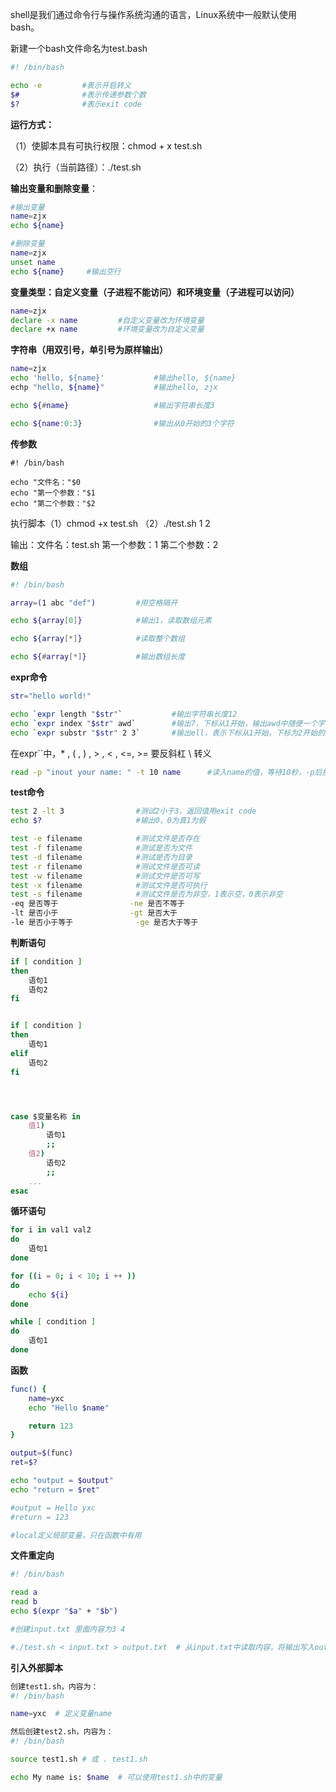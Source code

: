 shell是我们通过命令行与操作系统沟通的语言，Linux系统中一般默认使用bash。

新建一个bash文件命名为test.bash

```bash
#! /bin/bash

echo -e			#表示开启转义
$#				#表示传递参数个数
$?				#表示exit code
```

**运行方式：**

（1）使脚本具有可执行权限：chmod + x test.sh

（2）执行（当前路径）：./test.sh

**输出变量和删除变量**：

```bash
#输出变量
name=zjx
echo ${name}

#删除变量
name=zjx
unset name
echo ${name}     #输出空行
```

**变量类型：自定义变量（子进程不能访问）和环境变量（子进程可以访问）**

```bash
name=zjx
declare -x name  		#自定义变量改为环境变量
declare +x name			#环境变量改为自定义变量
```

**字符串（用双引号，单引号为原样输出）**

```bash
name=zjx
echo 'hello, ${name}' 			#输出hello, ${name}
echp "hello, ${name}"			#输出hello, zjx

echo ${#name}					#输出字符串长度3

echo ${name:0:3}				#输出从0开始的3个字符
```

**传参数**

```
#! /bin/bash

echo "文件名："$0
echo "第一个参数："$1
echo "第二个参数："$2
```

执行脚本（1）chmod +x test.sh    （2）./test.sh 1 2

输出：文件名：test.sh      第一个参数：1   第二个参数：2

**数组**

```bash
#! /bin/bash

array=(1 abc "def")			#用空格隔开

echo ${array[0]}			#输出1，读取数组元素

echo ${array[*]}			#读取整个数组

echo ${#array[*]}			#输出数组长度
```

**expr命令**

```bash
str="hello world!"

echo `expr length "$str"`			#输出字符串长度12
echo `expr index "$str" awd`		#输出7，下标从1开始，输出awd中随便一个字母在字符串中第一次出现的位置
echo `expr substr "$str" 2 3`		#输出ell，表示下标从1开始，下标为2开始的3个字符
```



在expr``中，* , ( , ) , > , < , <=, >= 要反斜杠 \ 转义



```bash
read -p "inout your name: " -t 10 name 		#读入name的值，等待10秒，-p后接提示，-t后接时间
```



**test命令**

```bash
test 2 -lt 3				#测试2小于3，返回值用exit code
echo $?						#输出0，0为真1为假

test -e filename			#测试文件是否存在
test -f filename			#测试是否为文件	
test -d filename			#测试是否为目录
test -r filename			#测试文件是否可读
test -w filename			#测试文件是否可写
test -x filename			#测试文件是否可执行
test -s filename			#测试文件是否为非空，1表示空，0表示非空
-eq 是否等于 				-ne 是否不等于
-lt 是否小于				-gt 是否大于
-le 是否小于等于				-ge 是否大于等于
```



**判断语句**

```bash
if [ condition ]
then
	语句1
	语句2
fi


if [ condition ]
then 
	语句1
elif
	语句2
fi




case $变量名称 in
	值1)
		语句1
		;;
	值2)
		语句2
		;;
	...
esac
```

**循环语句**

```bash
for i in val1 val2
do
	语句1
done

for ((i = 0; i < 10; i ++ ))
do
	echo ${i}
done

while [ condition ]
do
	语句1
done 
```

**函数**

```bash
func() {
    name=yxc
    echo "Hello $name"

    return 123
}

output=$(func)
ret=$?

echo "output = $output"
echo "return = $ret"

#output = Hello yxc
#return = 123

#local定义局部变量，只在函数中有用
```

**文件重定向**

```bash
#! /bin/bash

read a
read b
echo $(expr "$a" + "$b")

#创建input.txt 里面内容为3 4

#./test.sh < input.txt > output.txt  # 从input.txt中读取内容，将输出写入output.txt中，output.txt内容为7
```

**引入外部脚本**

```bash
创建test1.sh，内容为：
#! /bin/bash

name=yxc  # 定义变量name

然后创建test2.sh，内容为：
#! /bin/bash

source test1.sh # 或 . test1.sh

echo My name is: $name  # 可以使用test1.sh中的变量
```

